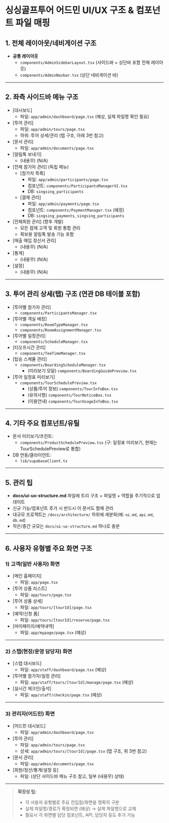 # 싱싱골프투어 어드민 UI/UX 구조 & 컴포넌트 파일 매핑

## 1. 전체 레이아웃/네비게이션 구조

- **공통 레이아웃**
  - `components/AdminSidebarLayout.tsx` (사이드바 + 상단바 포함 전체 레이아웃)
  - `components/AdminNavbar.tsx` (상단 네비게이션 바)

---

## 2. 좌측 사이드바 메뉴 구조

- [대시보드]
  - 파일: `app/admin/dashboard/page.tsx` (예상, 실제 파일명 확인 필요)
- [투어 관리]
  - 파일: `app/admin/tours/page.tsx`
  - 하위: 투어 상세/관리 (탭 구조, 아래 3번 참고)
- [문서 관리]
  - 파일: `app/admin/documents/page.tsx`
- [알림톡 보내기]
  - (내용무) (N/A)
- [전체 참가자 관리] (독립 메뉴)
  - [참가자 목록]
    - 파일: `app/admin/participants/page.tsx`
    - 컴포넌트: `components/ParticipantsManagerV2.tsx`
    - DB: `singsing_participants`
  - [결제 관리]
    - 파일: `app/admin/payments/page.tsx`
    - 컴포넌트: `components/PaymentManager.tsx` (예정)
    - DB: `singsing_payments`, `singsing_participants`
- [전체회원 관리] (향후 개발)
  - 모든 잠재 고객 및 회원 통합 관리
  - 획보용 알림톡 발송 기능 포함
- [매출 매입 정산서 관리]
  - (내용무) (N/A)
- [통계]
  - (내용무) (N/A)
- [설정]
  - (내용무) (N/A)

---

## 3. 투어 관리 상세(탭) 구조  (연관 DB 테이블 포함)

- [투어별 참가자 관리]
  - `components/ParticipantsManager.tsx`  <!-- DB: singsing_participants -->
- [투어별 객실 배정]
  - `components/RoomTypeManager.tsx`  <!-- DB: singsing_rooms -->
  - `components/RoomAssignmentManager.tsx`  <!-- DB: singsing_rooms, singsing_participants -->
- [투어별 일정관리]
  - `components/ScheduleManager.tsx`  <!-- DB: singsing_schedules -->
- [티오프시간 관리]
  - `components/TeeTimeManager.tsx`  <!-- DB: singsing_tee_times, singsing_participants -->
- [탑승 스케쥴 관리]
  - `components/BoardingScheduleManager.tsx`  <!-- DB: singsing_boarding_schedules, singsing_boarding_places -->
    - (미리보기 모달) `components/BoardingGuidePreview.tsx`  <!-- DB: singsing_boarding_schedules, singsing_boarding_places, boarding_guide_routes, boarding_guide_notices, boarding_guide_contacts -->
- [투어 일정표 미리보기]
  - `components/TourSchedulePreview.tsx`  <!-- DB: singsing_tours, tour_products, singsing_schedules -->
    - (상품/투어 정보) `components/TourInfoBox.tsx`
    - (유의사항) `components/TourNoticeBox.tsx`
    - (이용안내) `components/TourUsageInfoBox.tsx`

---

## 4. 기타 주요 컴포넌트/유틸

- 문서 미리보기/프린트:  
  - `components/ProductSchedulePreview.tsx` (구: 일정표 미리보기, 현재는 TourSchedulePreview로 통합)
- DB 연동/클라이언트:  
  - `lib/supabaseClient.ts`

---

## 5. 관리 팁

- **docs/ui-ux-structure.md** 파일에 트리 구조 + 파일명 + 역할을 주기적으로 업데이트
- 신규 기능/컴포넌트 추가 시 반드시 이 문서도 함께 관리
- 대규모 프로젝트는 `/docs/architecture/` 하위에 세분화(예: `ui.md`, `api.md`, `db.md`)
- 작은/중간 규모는 `docs/ui-ux-structure.md` 하나로 충분

---

## 6. 사용자 유형별 주요 화면 구조

### 1) 고객(일반 사용자) 화면
- [메인 홈페이지]
  - 파일: `app/page.tsx`
- [투어 상품 리스트]
  - 파일: `app/tours/page.tsx`
- [투어 상품 상세]
  - 파일: `app/tours/[tourId]/page.tsx`
- [예약/신청 폼]
  - 파일: `app/tours/[tourId]/reserve/page.tsx`
- [마이페이지/예약내역]
  - 파일: `app/mypage/page.tsx` (예상)

---

### 2) 스탭(현장/운영 담당자) 화면
- [스탭 대시보드]
  - 파일: `app/staff/dashboard/page.tsx` (예상)
- [투어별 참가자/일정 관리]
  - 파일: `app/staff/tours/[tourId]/manage/page.tsx` (예상)
- [실시간 체크인/출석]
  - 파일: `app/staff/checkin/page.tsx` (예상)

---

### 3) 관리자(어드민) 화면
- [어드민 대시보드]
  - 파일: `app/admin/dashboard/page.tsx`
- [투어 관리]
  - 파일: `app/admin/tours/page.tsx`
  - 상세: `app/admin/tours/[tourId]/page.tsx` (탭 구조, 위 3번 참고)
- [문서 관리]
  - 파일: `app/admin/documents/page.tsx`
- [회원/정산/통계/설정 등]
  - 파일: (상단 사이드바 메뉴 구조 참고, 일부 (내용무) 상태)

---

> **확장성 팁:**  
> - 각 사용자 유형별로 주요 진입점/화면을 명확히 구분  
> - 실제 파일명/경로가 확정되면 (예상) → 실제 파일명으로 교체  
> - 필요시 각 화면별 담당 컴포넌트, API, 담당자 등도 추가 가능